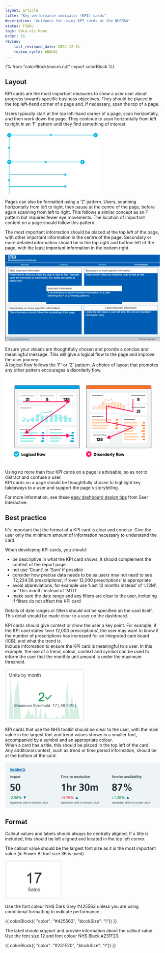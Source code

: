 ```yaml
---
layout: article
title: "Key performance indicator (KPI) cards"
description: "Guidance for using KPI cards at the NHSBSA"
status: FINAL
tags: data-viz-home
order: 55
review:
    last_reviewed_date: 2024-12-31
    review_cycle: ANNUAL
---
```

{% from "colorBlock/macro.njk" import colorBlock %}
## Layout  
  
KPI cards are the most important measures to show a user user about progress towards specific business objectives. They should be placed in the top left-hand corner of a page and, if necessary, span the top of a page.  
  
Users typically start at the top left-hand corner of a page, scan horizontally, and then work down the page. They continue to scan horizontally from left to right in an ‘F’ pattern until they find something of interest.

![Visual representation of the 'F' pattern](f-pattern.png)

Pages can also be formatted using a ‘Z’ pattern. Users, scanning horizontally from left to right, then pause at the centre of the page, before again scanning from left to right. This follows a similar concept as an F pattern but requires fewer eye movements. The location of important content on a page should follow this pattern.

The most important information should be placed at the top left of the page, with other important information in the centre of the page. Secondary or more detailed information should be in the top right and bottom left of the page, with the least important information in the bottom right.
  
![Example page showing where information should be located according to importance](info-layout.png)  
  
Ensure your visuals are thoughtfully chosen and provide a concise and meaningful message. This will give a logical flow to the page and improve the user journey.  
A logical flow follows the 'F' or 'Z' pattern. A choice of layout that promotes any other pattern encourages a disorderly flow.  
  
![Example of logical flow versus disorderly flow](logical-flow.png)  
  
Using no more than four KPI cards on a page is advisable, so as not to distract and confuse a user.  
KPI cards on a page should be thoughtfully chosen to highlight key takeaways to a user and support the page's storytelling.  
  
For more information, see these [easy dashboard design tips](https://www.seerinteractive.com/insights/3-easy-dashboard-design-tips) from Seer Interactive.  
  
## Best practice  
  
It's important that the format of a KPI card is clear and concise. Give the user only the minimum amount of information necessary to understand the card.  
  
When developing KPI cards, you should:

- be descriptive in what the KPI card shows, it should complement the context of the report page 
- not use ‘Count’ or ‘Sum’ if possible 
- consider how precise data needs to be as users may not need to see ‘12,234.56 prescriptions’, if ’over 12,000 prescriptions’ is appropriate
- avoid abbreviations, for example use ‘Last 12 months instead’ of ‘L12M’, or ‘This month’ instead of ‘MTD’ 
- make sure the date range and any filters are clear to the user, including if filters do not affect the KPI card  
  
Details of date ranges or filters should not be specified on the card itself. This detail should be made clear to a user on the dashboard.  
  
KPI cards should give context or show the user a key point. For example, if the KPI card states ’over 12,000 prescriptions’, the user may want to know if the number of prescriptions has increased for an integrated care board (ICB), and what the trend is.  
Include information to ensure the KPI card is meaningful to a user. In this example, the use of a trend, colour, context and symbol can be used to inform the user that the monthly unit amount is under the maximum threshold.  
  
![Example KPI card](units-by-month-card.png)  
  
KPI cards that use the NHS toolkit should be clear to the user, with the main value in the largest font and trend values shown in a smaller font, accompanied by a symbol and an appropriate colour.  
When a card has a title, this should be placed in the top left of the card.  
Any additional context, such as trend or time period information, should be at the bottom of the card.
  
![Example KPI cards using NHS toolkit](toolkit-cards.png)  
  
## Format  
  
Callout values and labels should always be centrally aligned. If a title is included, this should be left aligned and located in the top left corner.  
  
The callout value should be the largest font size as it is the most important value (in Power BI font size 36 is used).  

![Example simple KPI card](sales-card.png)  
  
Use the font colour NHS Dark Grey #425563 unless you are using conditional formatting to indicate performance.  
  
 {{ colorBlock({
    "color": "#425563",
    "blockSize": "l"})
}} 
    
The label should support and provide information about the callout value. Use the font size 12 and font colour NHS Black #231F20.  
  
{{ colorBlock({
    "color": "#231F20",
    "blockSize": "l"})
}}
